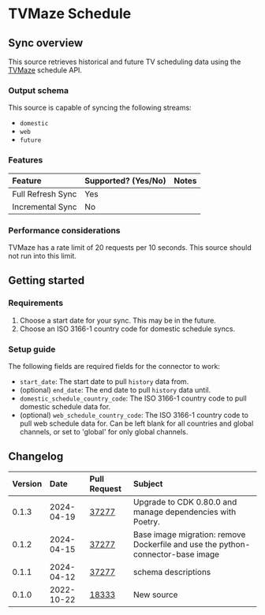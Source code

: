 # TVMaze Schedule

## Sync overview

This source retrieves historical and future TV scheduling data using the
[TVMaze](https://www.tvmaze.com/) schedule API.


### Output schema

This source is capable of syncing the following streams:

* `domestic`
* `web`
* `future`

### Features

| Feature           | Supported? \(Yes/No\) | Notes |
|:------------------|:----------------------|:------|
| Full Refresh Sync | Yes                   |       |
| Incremental Sync  | No                    |       |

### Performance considerations

TVMaze has a rate limit of 20 requests per 10 seconds. This source should not
run into this limit.

## Getting started

### Requirements

1. Choose a start date for your sync. This may be in the future.
2. Choose an ISO 3166-1 country code for domestic schedule syncs.

### Setup guide

The following fields are required fields for the connector to work:

- `start_date`: The start date to pull `history` data from.
- (optional) `end_date`: The end date to pull `history` data until.
- `domestic_schedule_country_code`: The ISO 3166-1 country code to pull domestic
  schedule data for.
- (optional) `web_schedule_country_code`: The ISO 3166-1 country code to pull
  web schedule data for. Can be left blank for all countries and global
  channels, or set to 'global' for only global channels.

## Changelog

| Version | Date       | Pull Request                                             | Subject    |
|:--------|:-----------|:---------------------------------------------------------|:-----------|
| 0.1.3 | 2024-04-19 | [37277](https://github.com/airbytehq/airbyte/pull/37277) | Upgrade to CDK 0.80.0 and manage dependencies with Poetry. |
| 0.1.2 | 2024-04-15 | [37277](https://github.com/airbytehq/airbyte/pull/37277) | Base image migration: remove Dockerfile and use the python-connector-base image |
| 0.1.1 | 2024-04-12 | [37277](https://github.com/airbytehq/airbyte/pull/37277) | schema descriptions |
| 0.1.0 | 2022-10-22 | [18333](https://github.com/airbytehq/airbyte/pull/18333) | New source |
